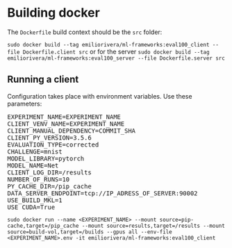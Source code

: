 # Building docker
The `Dockerfile` build context should be the `src` folder:

`sudo docker build --tag emiliorivera/ml-frameworks:eval100_client --file Dockerfile.client src`
or for the server
`sudo docker build --tag emiliorivera/ml-frameworks:eval100_server --file Dockerfile.server src`


## Running a client
Configuration takes place with environment variables. Use these parameters:
<pre>
EXPERIMENT_NAME=EXPERIMENT_NAME
CLIENT_VENV_NAME=EXPERIMENT_NAME
CLIENT_MANUAL_DEPENDENCY=COMMIT_SHA
CLIENT_PY_VERSION=3.5.6
EVALUATION_TYPE=corrected
CHALLENGE=mnist
MODEL_LIBRARY=pytorch
MODEL_NAME=Net
CLIENT_LOG_DIR=/results
NUMBER_OF_RUNS=10
PY_CACHE_DIR=/pip_cache
DATA_SERVER_ENDPOINT=tcp://IP_ADRESS_OF_SERVER:90002
USE_BUILD_MKL=1
USE_CUDA=True
</pre>

`sudo docker run --name <EXPERIMENT_NAME> --mount source=pip-cache,target=/pip_cache --mount source=results,target=/results --mount source=build-vol,target=/builds --gpus all --env-file <EXPERIMENT_NAME>.env -it emiliorivera/ml-frameworks:eval100_client`